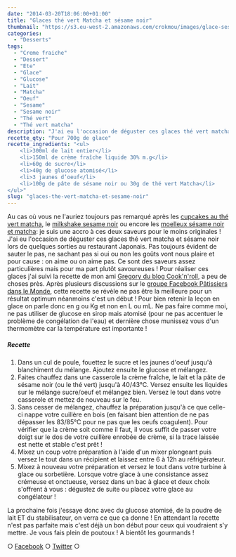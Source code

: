 ```yaml
---
date: "2014-03-20T18:06:00+01:00"
title: "Glaces thé vert Matcha et sésame noir"
thumbnail: "https://s3.eu-west-2.amazonaws.com/crokmou/images/glace-sesame-noir-et-the-vert-matcha.jpg"
categories:
  - "Desserts"
tags:
  - "Creme fraiche"
  - "Dessert"
  - "Ete"
  - "Glace"
  - "Glucose"
  - "Lait"
  - "Matcha"
  - "Oeuf"
  - "Sesame"
  - "Sesame noir"
  - "Thé vert"
  - "Thé vert matcha"
description: "J'ai eu l'occasion de déguster ces glaces thé vert matcha et sésame noir lors de quelques sorties au restaurant Japonais : on aime ou on aime pas."
recette_qty: "Pour 700g de glace"
recette_ingredients: "<ul>
	<li>300ml de lait entier</li>
	<li>150ml de crème fraîche liquide 30% m.g</li>
	<li>60g de sucre</li>
	<li>40g de glucose atomisé</li>
	<li>3 jaunes d’oeuf</li>
	<li>100g de pâte de sésame noir ou 30g de thé vert Matcha</li>
</ul>"
slug: "glaces-the-vert-matcha-et-sesame-noir"
---
```


Au cas où vous ne l'auriez toujours pas remarqué après les [cupcakes au thé vert matcha](https://crokmou.com/cupcakes-au-the-vert-matcha-et-chocolat-blanc/), le [milkshake sesame noir](https://crokmou.com/milkshake-au-lait-de-riz-glace-au-sesame-noir-banane-et-citron-vert-rice-milk-shake-with-black-sesame-ice-cream-banana-and-lime/) ou encore les [moelleux sésame noir et matcha](https://crokmou.com/moelleux-au-sesame-noir-glacage-chocolat-blanc-et-the-vert-matcha/): je suis une accro à ces deux saveurs pour le moins originales ! J'ai eu l'occasion de déguster ces glaces thé vert matcha et sésame noir lors de quelques sorties au restaurant Japonais. Pas toujours évident de sauter le pas, ne sachant pas si oui ou non les goûts vont nous plaire et pour cause : on aime ou on aime pas. Ce sont des saveurs assez particulières mais pour ma part plutôt savoureuses ! Pour réaliser ces glaces j'ai suivi la recette de mon ami [Gregory du blog Cook'n'roll](http://www.cookandroll.eu/archives/2011/04/20/20941841.html), a peu de choses près. Après plusieurs discussions sur le [groupe Facebook Pâtissiers dans le Monde](https://www.facebook.com/groups/58224624194/), cette recette se révèle ne pas être la meilleure pour un résultat optimum néanmoins c'est un début ! Pour bien retenir la leçon en glace on parle donc en g ou Kg et non en L ou mL. Ne pas faire comme moi, ne pas utiliser de glucose en sirop mais atomisé (pour ne pas accentuer le problème de congélation de l'eau) et dernière chose munissez vous d'un thermomètre car la température est importante !

##### Recette

1.  Dans un cul de poule, fouettez le sucre et les jaunes d'oeuf jusqu'à blanchiment du mélange. Ajoutez ensuite le glucose et mélangez.
2.  Faites chauffez dans une casserole la crème fraîche, le lait et la pâte de sésame noir (ou le thé vert) jusqu'à 40/43°C. Versez ensuite les liquides sur le mélange sucre/oeuf et mélangez bien. Versez le tout dans votre casserole et mettez de nouveau sur le feu.
3.  Sans cesser de mélangez, chauffez la préparation jusqu'à ce que celle-ci nappe votre cuillère en bois (en faisant bien attention de ne pas dépasser les 83/85°C pour ne pas que les oeufs coagulent). Pour vérifier que la crème soit comme il faut, il vous suffit de passer votre doigt sur le dos de votre cuillère enrobée de crème, si la trace laissée est nette et stable c'est prêt !
4.  Mixez un coup votre préparation à l'aide d'un mixer plongeant puis versez le tout dans un récipient et laissez entre 6 à 12h au réfrigérateur.
5.  Mixez à nouveau votre préparation et versez le tout dans votre turbine à glace ou sorbetière. Lorsque votre glace à une consistance assez crémeuse et onctueuse, versez dans un bac à glace et deux choix s'offrent à vous : dégustez de suite ou placez votre glace au congélateur !

La prochaine fois j'essaye donc avec du glucose atomisé, de la poudre de lait ET du stabilisateur, on verra ce que ça donne ! En attendant la recette n'est pas parfaite mais c'est déjà un bon début pour ceux qui voudraient s'y mettre. Je vous fais plein de poutoux ! A bientôt les gourmands !

○ [Facebook](https://www.facebook.com/crokmou.blog) ○ [Twitter](https://twitter.com/Crokmou) ○